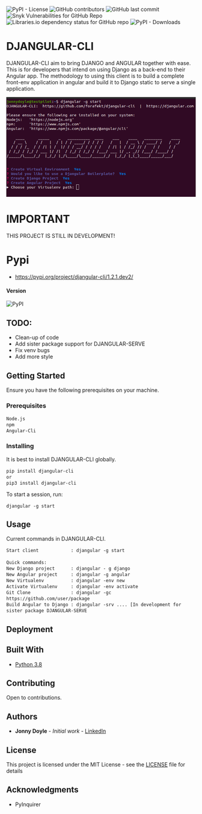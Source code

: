 ![PyPI - License](https://img.shields.io/pypi/l/djangular-cli)
![GitHub contributors](https://img.shields.io/github/contributors/forafekt/djangular-cli)
![GitHub last commit](https://img.shields.io/github/last-commit/forafekt/djangular-cli)
![Snyk Vulnerabilities for GitHub Repo](https://img.shields.io/snyk/vulnerabilities/github/forafekt/djangular-cli)
![Libraries.io dependency status for GitHub repo](https://img.shields.io/librariesio/github/forafekt/djangular-cli)
![PyPI - Downloads](https://img.shields.io/pypi/dm/djangular-cli)

# DJANGULAR-CLI

DJANGULAR-CLI aim to bring DJANGO and ANGULAR together with ease.  
This is for developers that intend on using Django as a back-end to their Angular app.
The methodology to using this client is to build a complete front-env application in angular and build it
to Django static to serve a single application.

![example](example.png)

# IMPORTANT
THIS PROJECT IS STILL IN DEVELOPMENT!


# Pypi
* https://pypi.org/project/djangular-cli/1.2.1.dev2/

#### Version
![PyPI](https://img.shields.io/pypi/v/djangular-cli)


## TODO:
* Clean-up of code
* Add sister package support for DJANGULAR-SERVE
* Fix venv bugs
* Add more style

## Getting Started

Ensure you have the following prerequisites on your machine.

### Prerequisites

```
Node.js
npm
Angular-Cli
```

### Installing

It is best to install DJANGULAR-CLI globally.

```
pip install djangular-cli
or
pip3 install djangular-cli
```

To start a session, run:

```
djangular -g start
```

## Usage

Current commands in DJANGULAR-CLI.

```
Start client            : djangular -g start

Quick commands:
New Django project      : djangular - g django
New Angular project     : djangular -g angular
New Virtualenv          : djangular -env new
Activate Virtualenv     : djangular -env activate
Git Clone               : djangular -gc https://github.com/user/package
Build Angular to Django : djangular -srv .... [In development for sister package DJANGULAR-SERVE
```


## Deployment



## Built With
* [Python 3.8](https://python.org)

## Contributing
 
Open to contributions.

## Authors

* **Jonny Doyle** - *Initial work* - [LinkedIn](https://www.linkedin.com/in/jonnydoyle/)


## License

This project is licensed under the MIT License - see the [LICENSE](djangular_cli/docs/license/LICENSE) file for details

## Acknowledgments

* PyInquirer